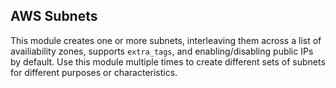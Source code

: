 ## AWS Subnets

This module creates one or more subnets, interleaving them across a list of
availiability zones, supports `extra_tags`, and enabling/disabling public
IPs by default. Use this module multiple times to create different sets of
subnets for different purposes or characteristics.
